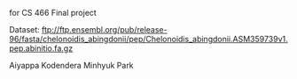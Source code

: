 for CS 466 Final project

Dataset: ftp://ftp.ensembl.org/pub/release-96/fasta/chelonoidis_abingdonii/pep/Chelonoidis_abingdonii.ASM359739v1.pep.abinitio.fa.gz 

Aiyappa Kodendera
Minhyuk Park
